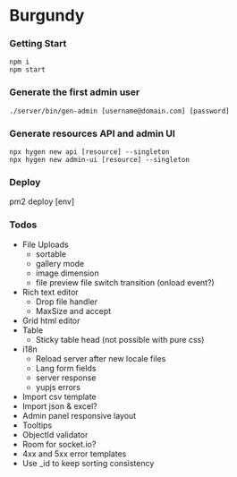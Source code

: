 # Burgundy

### Getting Start
```shell
npm i
npm start
```

### Generate the first admin user
```shell
./server/bin/gen-admin [username@domain.com] [password]
```

### Generate resources API and admin UI
```shell
npx hygen new api [resource] --singleton
npx hygen new admin-ui [resource] --singleton
```

### Deploy
pm2 deploy [env]

### Todos
- File Uploads
    - sortable
    - gallery mode
    - image dimension
    - file preview file switch transition (onload event?)
- Rich text editor
    - Drop file handler
    - MaxSize and accept
- Grid html editor
- Table
    - Sticky table head (not possible with pure css)
- i18n
    - Reload server after new locale files
    - Lang form fields
    - server response
    - yupjs errors
- Import csv template
- Import json & excel?
- Admin panel responsive layout
- Tooltips
- ObjectId validator
- Room for socket.io?
- 4xx and 5xx error templates
- Use _id to keep sorting consistency